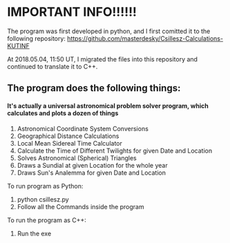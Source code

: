 # IMPORTANT INFO!!!!!!

The program was first developed in python, and I first comitted it to the following repository:
https://github.com/masterdesky/Csillesz-Calculations-KUTINF

At 2018.05.04, 11:50 UT, I migrated the files into this repository and continued to translate it to C++.

## The program does the following things:
#### It's actually a universal astronomical problem solver program, which calculates and plots a dozen of things
1. Astronomical Coordinate System Conversions
2. Geographical Distance Calculations
3. Local Mean Sidereal Time Calculator
4. Calculate the Time of Different Twilights for given Date and Location
5. Solves Astronomical (Spherical) Triangles
6. Draws a Sundial at given Location for the whole year
7. Draws Sun's Analemma for given Date and Location


To run program as Python:
1. python csillesz.py
2. Follow all the Commands inside the program

To run the program as C++:
1. Run the exe
